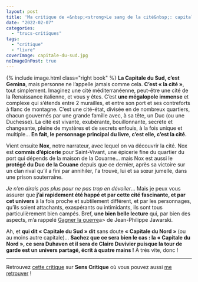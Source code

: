 ```yaml
---
layout: post
title: 'Ma critique de «&nbsp;<strong>Le sang de la cité&nbsp;: capitale du Sud</strong>&nbsp;» de <em>Guillaume Chamanadjian</em>'
date: "2022-02-07"
categories: 
  - "trucs-critiques"
tags: 
  - "critique"
  - "livre"
coverImage: capitale-du-sud.jpg
noImageOnPost: true
---
```


{% include image.html class="right book" %}
**La Capitale du Sud, c’est Gemina**, mais personne ne l’appelle jamais comme cela. **C’est «&nbsp;la cité&nbsp;»**, tout simplement. Imaginez une cité méditerranéenne, peut-être une cité de la Renaissance italienne, et vous y êtes. C’est **une mégalopole immense** et complexe qui s’étends entre 2&nbsp;murailles, et entre son port et ses contreforts à flanc de montagne. C’est une cité-état, divisée en de nombreux quartiers, chacun gouvernés par une grande famille avec, à sa tête, un Duc (ou une Duchesse). La cité est vivante, exubérante, bouillonnante, secrète et changeante, pleine de mystères et de secrets enfouis, à la fois unique et multiple… **En fait, le personnage principal du livre, c’est elle, c’est la cité.**
 
Vient ensuite **Nox**, notre narrateur, avec lequel on va découvrir la cité. Nox est **commis d’épicerie** pour Saint-Vivant, une épicerie fine du quartier du port qui dépends de la maison de la Couarne… mais Nox est aussi le **protégé du Duc de la Couane** depuis que ce dernier, après sa victoire sur un clan rival qu’il a fini par annihiler, l'a trouvé, lui et sa sœur jumelle, dans une prison souterraine.
 
*Je n’en dirais pas plus pour ne pas trop en dévoiler*… Mais je peux vous assurer que **j’ai rapidement été happé et par cette cité fascinante, et par cet univers** à la fois proche et subtilement différent, et par les personnages, qu’ils soient attachants, exaspérants ou intimidants, ils sont tous particulièrement bien campés. Bref, **une bien belle lecture** qui, par bien des aspects, m’a rappelé <a href="/2017/03/ma-critique-de-gagner-la-guerre-de-jean-philippe-jaworski/">Gagner la guerre</a>a> de Jean-Philippe Jawarski.
 
Ah, et **qui dit «&nbsp;Capitale du Sud&nbsp;» dit** sans doute **«&nbsp;Capitale du Nord&nbsp;»** (ou au moins autre capitale)…  **Sachez que ce sera bien le cas&nbsp;: la « Capitale du Nord », ce sera Duhaven et il sera de Claire Duvivier puisque la tour de garde est un univers partagé, écrit à quatre mains&nbsp;!** À très vite, donc&nbsp;!
 
* * *

Retrouvez [cette critique](https://www.senscritique.com/livre/le_sang_de_la_cite/critique/264548104) sur **Sens Critique** où vous pouvez aussi [me retrouver](http://www.senscritique.com/Arnaud_Malon) !
